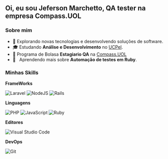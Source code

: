 ## Oi, eu sou Jeferson Marchetto, QA tester na empresa Compass.UOL


<h3>Sobre mim</h3>

- 🤔 Explorando novas tecnologias e desenvolvendo soluções de software.
- 🎓 Estudando **Análise e Desenvolvimento** no <a href="https://ucpel.edu.br/">UCPel</a>.
- 💼 Programa de Bolasa **Estagiario QA** na <a href="https://compass.uol/pt/home/?utm_source=google-ads&utm_medium=ppc&utm_campaign=compasso-uol-institucional&utm_term=compass%20uol&gad=1&gclid=Cj0KCQjwoeemBhCfARIsADR2QCvG1SNRwmbxLcAiZX2iGqpwzLjjE2VJp8Xg7FnVxTk6sY2jvZUkozkaAubyEALw_wcB">Compass.UOL</a>
- 🌱 &nbsp; Aprendendo mais sobre **Automação de testes em Ruby**.

<h3>Minhas Skills</h3>

**FrameWorks**

![Laravel](https://img.shields.io/badge/laravel-%23FF2D20.svg?style=for-the-badge&logo=laravel&logoColor=white)
![NodeJS](https://img.shields.io/badge/node.js-6DA55F?style=for-the-badge&logo=node.js&logoColor=white)
![Rails](https://img.shields.io/badge/rails-%23CC0000.svg?style=for-the-badge&logo=ruby-on-rails&logoColor=white)


**Linguagens**

![PHP](https://img.shields.io/badge/php-%23777BB4.svg?style=for-the-badge&logo=php&logoColor=white)
![JavaScript](https://img.shields.io/badge/javascript-%23323330.svg?style=for-the-badge&logo=javascript&logoColor=%23F7DF1E)
![Ruby](https://img.shields.io/badge/ruby-%23CC342D.svg?style=for-the-badge&logo=ruby&logoColor=white)


**Editores**

![Visual Studio Code](https://img.shields.io/badge/Visual%20Studio%20Code-0078d7.svg?style=for-the-badge&logo=visual-studio-code&logoColor=white)


**DevOps**

![Git](https://img.shields.io/badge/-Git-333333?style=flat&logo=git)

